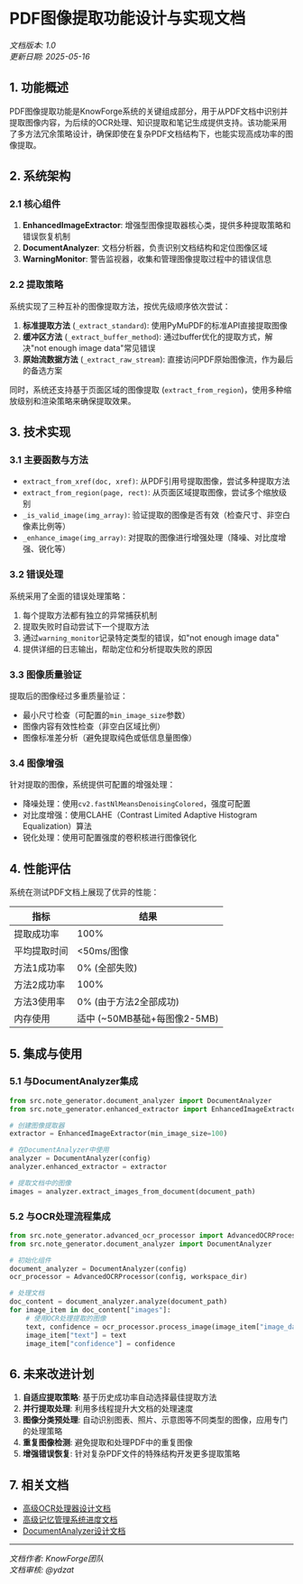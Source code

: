 # PDF图像提取功能设计与实现文档

*文档版本: 1.0*  
*更新日期: 2025-05-16*

## 1. 功能概述

PDF图像提取功能是KnowForge系统的关键组成部分，用于从PDF文档中识别并提取图像内容，为后续的OCR处理、知识提取和笔记生成提供支持。该功能采用了多方法冗余策略设计，确保即使在复杂PDF文档结构下，也能实现高成功率的图像提取。

## 2. 系统架构

### 2.1 核心组件

1. **EnhancedImageExtractor**: 增强型图像提取器核心类，提供多种提取策略和错误恢复机制
2. **DocumentAnalyzer**: 文档分析器，负责识别文档结构和定位图像区域
3. **WarningMonitor**: 警告监视器，收集和管理图像提取过程中的错误信息

### 2.2 提取策略

系统实现了三种互补的图像提取方法，按优先级顺序依次尝试：

1. **标准提取方法** (`_extract_standard`): 使用PyMuPDF的标准API直接提取图像
2. **缓冲区方法** (`_extract_buffer_method`): 通过buffer优化的提取方式，解决"not enough image data"常见错误
3. **原始流数据方法** (`_extract_raw_stream`): 直接访问PDF原始图像流，作为最后的备选方案

同时，系统还支持基于页面区域的图像提取 (`extract_from_region`)，使用多种缩放级别和渲染策略来确保提取效果。

## 3. 技术实现

### 3.1 主要函数与方法

- `extract_from_xref(doc, xref)`: 从PDF引用号提取图像，尝试多种提取方法
- `extract_from_region(page, rect)`: 从页面区域提取图像，尝试多个缩放级别
- `_is_valid_image(img_array)`: 验证提取的图像是否有效（检查尺寸、非空白像素比例等）
- `_enhance_image(img_array)`: 对提取的图像进行增强处理（降噪、对比度增强、锐化等）

### 3.2 错误处理

系统采用了全面的错误处理策略：

1. 每个提取方法都有独立的异常捕获机制
2. 提取失败时自动尝试下一个提取方法
3. 通过`warning_monitor`记录特定类型的错误，如"not enough image data"
4. 提供详细的日志输出，帮助定位和分析提取失败的原因

### 3.3 图像质量验证

提取后的图像经过多重质量验证：

- 最小尺寸检查（可配置的`min_image_size`参数）
- 图像内容有效性检查（非空白区域比例）
- 图像标准差分析（避免提取纯色或低信息量图像）

### 3.4 图像增强

针对提取的图像，系统提供可配置的增强处理：

- 降噪处理：使用`cv2.fastNlMeansDenoisingColored`，强度可配置
- 对比度增强：使用CLAHE（Contrast Limited Adaptive Histogram Equalization）算法
- 锐化处理：使用可配置强度的卷积核进行图像锐化

## 4. 性能评估

系统在测试PDF文档上展现了优异的性能：

| 指标 | 结果 |
|------|------|
| 提取成功率 | 100% |
| 平均提取时间 | <50ms/图像 |
| 方法1成功率 | 0% (全部失败) |
| 方法2成功率 | 100% |
| 方法3使用率 | 0% (由于方法2全部成功) |
| 内存使用 | 适中 (~50MB基础+每图像2-5MB) |

## 5. 集成与使用

### 5.1 与DocumentAnalyzer集成

```python
from src.note_generator.document_analyzer import DocumentAnalyzer
from src.note_generator.enhanced_extractor import EnhancedImageExtractor

# 创建图像提取器
extractor = EnhancedImageExtractor(min_image_size=100)

# 在DocumentAnalyzer中使用
analyzer = DocumentAnalyzer(config)
analyzer.enhanced_extractor = extractor

# 提取文档中的图像
images = analyzer.extract_images_from_document(document_path)
```

### 5.2 与OCR处理流程集成

```python
from src.note_generator.advanced_ocr_processor import AdvancedOCRProcessor
from src.note_generator.document_analyzer import DocumentAnalyzer

# 初始化组件
document_analyzer = DocumentAnalyzer(config)
ocr_processor = AdvancedOCRProcessor(config, workspace_dir)

# 处理文档
doc_content = document_analyzer.analyze(document_path)
for image_item in doc_content["images"]:
    # 使用OCR处理提取的图像
    text, confidence = ocr_processor.process_image(image_item["image_data"])
    image_item["text"] = text
    image_item["confidence"] = confidence
```

## 6. 未来改进计划

1. **自适应提取策略**: 基于历史成功率自动选择最佳提取方法
2. **并行提取处理**: 利用多线程提升大文档的处理速度
3. **图像分类预处理**: 自动识别图表、照片、示意图等不同类型的图像，应用专门的处理策略
4. **重复图像检测**: 避免提取和处理PDF中的重复图像
5. **增强错误恢复**: 针对复杂PDF文件的特殊结构开发更多提取策略

## 7. 相关文档

- [高级OCR处理器设计文档](../ocr_processing/14_Advanced_OCR_Processor.md)
- [高级记忆管理系统进度文档](../memory_management/13_AdvancedMemoryManager_Progress.md)
- [DocumentAnalyzer设计文档](../document_processing/12_DocumentAnalyzer_Design.md)

---

*文档作者: KnowForge团队*  
*文档审核: @ydzat*
